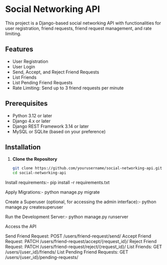 # Social Networking API

This project is a Django-based social networking API with functionalities for user registration, friend requests, friend request management, and rate limiting.

## Features

- User Registration
- User Login
- Send, Accept, and Reject Friend Requests
- List Friends
- List Pending Friend Requests
- Rate Limiting: Send up to 3 friend requests per minute

## Prerequisites

- Python 3.12 or later
- Django 4.x or later
- Django REST Framework 3.14 or later
- MySQL or SQLite (based on your preference)

## Installation

1. **Clone the Repository**

   ```bash
   git clone https://github.com/yourusername/social-networking-api.git
   cd social-networking-api

Install requirements:- 
pip install -r requirements.txt

Apply Migrations:-
python manage.py migrate

Create a Superuser (optional, for accessing the admin interface):-
python manage.py createsuperuser

Run the Development Server:-
python manage.py runserver

Access the API

Send Friend Request: POST /users/friend-request/send/
Accept Friend Request: PATCH /users/friend-request/accept/{request_id}/
Reject Friend Request: PATCH /users/friend-request/reject/{request_id}/
List Friends: GET /users/{user_id}/friends/
List Pending Friend Requests: GET /users/{user_id}/pending-requests/
